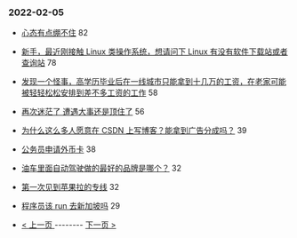 ### 2022-02-05 
- [心态有点绷不住](https://www.v2ex.com/t/831937) 82
- [新手，最近刚接触 Linux 类操作系统，想请问下 Linux 有没有软件下载站或者查询站](https://www.v2ex.com/t/831905) 78
- [发现一个怪事，高学历毕业后在一线城市只能拿到十几万的工资，在老家可能被轻轻松松安排到差不多工资的工作](https://www.v2ex.com/t/831916) 58
- [再次迷茫了 遭遇大事还是顶住了](https://www.v2ex.com/t/831970) 56
- [为什么这么多人愿意在 CSDN 上写博客？能拿到广告分成吗？](https://www.v2ex.com/t/831922) 39
- [公务员申请外币卡](https://www.v2ex.com/t/831963) 38
- [油车里面自动驾驶做的最好的品牌是哪个？](https://www.v2ex.com/t/831919) 32
- [第一次见到苹果拉的专线](https://www.v2ex.com/t/831950) 32
- [程序员该 run 去新加坡吗](https://www.v2ex.com/t/831971) 29 

- [ < 上一页 ](https://github.com/able8/v2ex-hot-record/blob/master/2022-02-04.md) -------- [ 下一页 > ](https://github.com/able8/v2ex-hot-record/blob/master/2022-02-06.md)